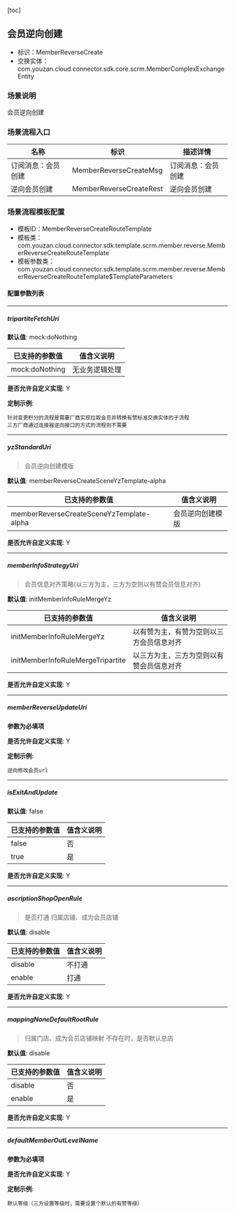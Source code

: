 [toc]

## 会员逆向创建
- 标识：MemberReverseCreate
- 交换实体：com.youzan.cloud.connector.sdk.core.scrm.MemberComplexExchangeEntity
### 场景说明
会员逆向创建
### 场景流程入口

名称 | 标识 | 描述详情
---|---|---
订阅消息：会员创建 | MemberReverseCreateMsg | 订阅消息：会员创建
逆向会员创建 | MemberReverseCreateRest | 逆向会员创建

### 场景流程模板配置
- 模板ID：MemberReverseCreateRouteTemplate
- 模板类：com.youzan.cloud.connector.sdk.template.scrm.member.reverse.MemberReverseCreateRouteTemplate
- 模板参数类：com.youzan.cloud.connector.sdk.template.scrm.member.reverse.MemberReverseCreateRouteTemplate$TemplateParameters

#### 配置参数列表

---
##### tripartiteFetchUri
> 

**默认值**: mock:doNothing

已支持的参数值 | 值含义说明
---|---
mock:doNothing | 无业务逻辑处理

**是否允许自定义实现**: Y


**定制示例**:
```
针对变更积分的流程是需要厂商实现拉取会员并转换有赞标准交换实体的子流程
三方厂商通过连接器逆向接口的方式的流程则不需要
```
---
##### yzStandardUri
> 会员逆向创建模版

**默认值**: memberReverseCreateSceneYzTemplate-alpha

已支持的参数值 | 值含义说明
---|---
memberReverseCreateSceneYzTemplate-alpha | 会员逆向创建模版

**是否允许自定义实现**: Y

---
##### memberInfoStrategyUri
> 会员信息对齐策略(以三方为主，三方为空则以有赞会员信息对齐)

**默认值**: initMemberInfoRuleMergeYz

已支持的参数值 | 值含义说明
---|---
initMemberInfoRuleMergeYz | 以有赞为主，有赞为空则以三方会员信息对齐
initMemberInfoRuleMergeTripartite | 以三方为主，三方为空则以有赞会员信息对齐

**是否允许自定义实现**: Y

---
##### memberReverseUpdateUri
> 

**参数为必填项**


**是否允许自定义实现**: Y


**定制示例**:
```
逆向修改会员url
```
---
##### isExitAndUpdate
> 

**默认值**: false

已支持的参数值 | 值含义说明
---|---
false | 否
true | 是

**是否允许自定义实现**: Y

---
##### ascriptionShopOpenRule
> 是否打通 归属店铺、成为会员店铺

**默认值**: disable

已支持的参数值 | 值含义说明
---|---
disable | 不打通
enable | 打通

**是否允许自定义实现**: Y

---
##### mappingNoneDefaultRootRule
> 归属门店、成为会员店铺映射 不存在时，是否默认总店

**默认值**: disable

已支持的参数值 | 值含义说明
---|---
disable | 否
enable | 是

**是否允许自定义实现**: Y

---
##### defaultMemberOutLevelName
> 

**参数为必填项**


**是否允许自定义实现**: Y


**定制示例**:
```
默认等级（三方设置等级时，需要设置个默认的有赞等级）
```

